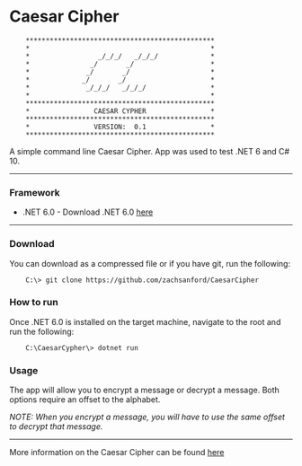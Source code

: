 # Caesar Cipher

```
    ***********************************************
    *                                             *
    *                 _/_/_/   _/_/_/             *
    *               _/       _/                   *
    *              _/       _/                    *
    *             _/       _/                     *
    *              _/_/_/   _/_/_/                *
    *                                             *
    ***********************************************
    *                CAESAR CYPHER                *
    ***********************************************
    *                VERSION:  0.1                *
    ***********************************************
```

A simple command line Caesar Cipher. App was used to test .NET 6 and C# 10.
<hr />

### Framework

* .NET 6.0 - Download .NET 6.0 [here](https://dotnet.microsoft.com/download/dotnet/6.0)
<hr />

### Download

You can download as a compressed file or if you have git, run the following:

```
    C:\> git clone https://github.com/zachsanford/CaesarCipher
```

### How to run

Once .NET 6.0 is installed on the target machine, navigate to the root and run the following:

```
    C:\CaesarCypher\> dotnet run
```

### Usage

The app will allow you to encrypt a message or decrypt a message. Both options require an offset to the alphabet.

*NOTE: When you encrypt a message, you will have to use the same offset to decrypt that message.*
<hr />

More information on the Caesar Cipher can be found [here](https://en.wikipedia.org/wiki/Caesar_cipher)